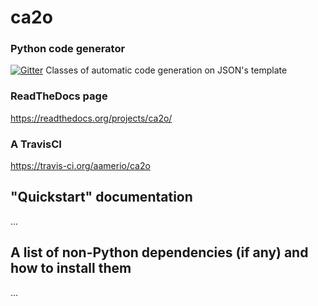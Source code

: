 ca2o
=============
### Python code generator

[![Gitter](https://badges.gitter.im/Join%20Chat.svg)](https://gitter.im/aamerio/ca2o?utm_source=badge&utm_medium=badge&utm_campaign=pr-badge&utm_content=badge)
Classes of automatic code generation on JSON's template

### ReadTheDocs page 
https://readthedocs.org/projects/ca2o/
### A TravisCI 
https://travis-ci.org/aamerio/ca2o 

"Quickstart" documentation 
-------------
...

A list of non-Python dependencies (if any) and how to install them
-------------
...